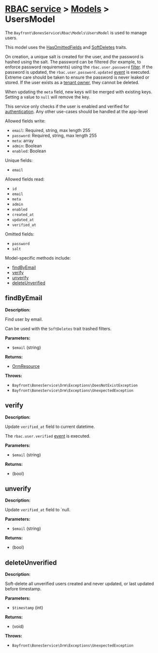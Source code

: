 # [RBAC service](../README.md) > [Models](README.md) > UsersModel

The `Bayfront\BonesService\Rbac\Models\UsersModel` is used to manage users.

This model uses the [HasOmittedFields](https://github.com/bayfrontmedia/bones-service-orm/blob/master/docs/traits/hasomittedfields.md) and [SoftDeletes](https://github.com/bayfrontmedia/bones-service-orm/blob/master/docs/traits/softdeletes.md) traits.

On creation, a unique salt is created for the user, and the password is hashed using the salt.
The password can be filtered (for example, to enforce password requirements) using the `rbac.user.password` [filter](../filters.md).
If the password is updated, the `rbac.user.password.updated` [event](../events.md) is executed.
Extreme care should be taken to ensure the password is never leaked or stored.
If the user exists as a [tenant owner](tenants.md), they cannot be deleted.

When updating the `meta` field, new keys will be merged with existing keys.
Setting a value to `null` will remove the key.

This service only checks if the user is enabled and verified for [authentication](../authentication/README.md).
Any other use-cases should be handled at the app-level

Allowed fields write:

- `email`: Required, string, max length 255
- `password`: Required, string, max length 255
- `meta`: array
- `admin`: Boolean
- `enabled`: Boolean

Unique fields:

- `email`

Allowed fields read:

- `id`
- `email`
- `meta`
- `admin`
- `enabled`
- `created_at`
- `updated_at`
- `verified_at`

Omitted fields:

- `password`
- `salt`

Model-specific methods include:

- [findByEmail](#findbyemail)
- [verify](#verify)
- [unverify](#unverify)
- [deleteUnverified](#deleteunverified)

## findByEmail

**Description:**

Find user by email.

Can be used with the `SoftDeletes` trait trashed filters.

**Parameters:**

- `$email` (string)

**Returns:**

- [OrmResource](https://github.com/bayfrontmedia/bones-service-orm/blob/master/docs/ormresource.md)

**Throws:**

- `Bayfront\BonesService\Orm\Exceptions\DoesNotExistException`
- `Bayfront\BonesService\Orm\Exceptions\UnexpectedException`

## verify

**Description:**

Update `verified_at` field to current datetime.

The `rbac.user.verified` [event](../events.md) is executed.

**Parameters:**

- `$email` (string)

**Returns:**

- (bool)

## unverify

**Description:**

Update `verified_at` field to `null.

**Parameters:**

- `$email` (string)

**Returns:**

- (bool)

## deleteUnverified

**Description:**

Soft-delete all unverified users created and never updated,
or last updated before timestamp.

**Parameters:**

- `$timestamp` (int)

**Returns:**

- (void)

**Throws:**

- `Bayfront\BonesService\Orm\Exceptions\UnexpectedException`